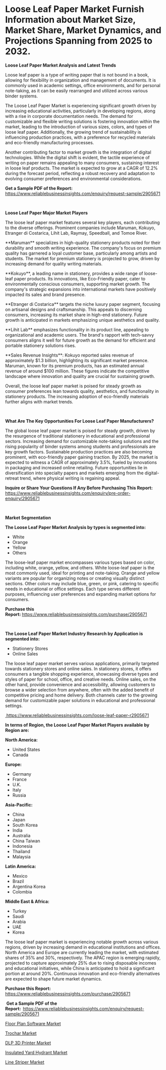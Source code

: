 <p><h1>Loose Leaf Paper Market Furnish Information about Market Size, Market Share, Market Dynamics, and Projections Spanning from 2025 to 2032.</h1></p><p><strong>Loose Leaf Paper Market Analysis and Latest Trends</strong></p>
<p><p>Loose leaf paper is a type of writing paper that is not bound in a book, allowing for flexibility in organization and management of documents. It is commonly used in academic settings, office environments, and for personal note-taking, as it can be easily rearranged and utilized across various binder systems. </p><p>The Loose Leaf Paper Market is experiencing significant growth driven by increasing educational activities, particularly in developing regions, along with a rise in corporate documentation needs. The demand for customizable and flexible writing solutions is fostering innovation within the market, leading to the introduction of various sizes, colors, and types of loose leaf paper. Additionally, the growing trend of sustainability is influencing production practices, with a preference for recycled materials and eco-friendly manufacturing processes.</p><p>Another contributing factor to market growth is the integration of digital technologies. While the digital shift is evident, the tactile experience of writing on paper remains appealing to many consumers, sustaining interest in loose leaf products. The market is expected to grow at a CAGR of 12.2% during the forecast period, reflecting a robust recovery and adaptation to evolving consumer preferences and environmental considerations.</p></p>
<p><strong>Get a Sample PDF of the Report:&nbsp;</strong> <a href="https://www.reliablebusinessinsights.com/enquiry/request-sample/2905671?utm_campaign=100&utm_medium=2&utm_source=Github&utm_content=ia&utm_term=12032025&utm_id=loose-leaf-paper">https://www.reliablebusinessinsights.com/enquiry/request-sample/2905671</a></p>
<p>&nbsp;</p>
<p><strong>Loose Leaf Paper Major Market Players</strong></p>
<p><p>The loose leaf paper market features several key players, each contributing to the diverse offerings. Prominent companies include Maruman, Kokuyo, Etranger di Costarica, Lihit Lab, Raymay, Speedball, and Tomoe River.</p><p>**Maruman** specializes in high-quality stationery products noted for their durability and smooth writing experience. The company's focus on premium quality has garnered a loyal customer base, particularly among artists and students. The market for premium stationery is projected to grow, driven by increasing demand for quality writing materials.</p><p>**Kokuyo**, a leading name in stationery, provides a wide range of loose-leaf paper products. Its innovations, like Eco-Friendly paper, cater to environmentally conscious consumers, supporting market growth. The company's strategic expansions into international markets have positively impacted its sales and brand presence.</p><p>**Etranger di Costarica** targets the niche luxury paper segment, focusing on artisanal designs and craftsmanship. This appeals to discerning consumers, increasing its market share in high-end stationery. Future growth is anticipated in markets emphasizing unique aesthetics and quality.</p><p>**Lihit Lab** emphasizes functionality in its product line, appealing to organizational and academic users. The brand's rapport with tech-savvy consumers aligns it well for future growth as the demand for efficient and portable stationery solutions rises.</p><p>**Sales Revenue Insights**: Kokuyo reported sales revenue of approximately $1.3 billion, highlighting its significant market presence. Maruman, known for its premium products, has an estimated annual revenue of around $100 million. These figures indicate the competitive landscape where innovation and quality are crucial for sustaining growth.</p><p>Overall, the loose leaf paper market is poised for steady growth as consumer preferences lean towards quality, aesthetics, and functionality in stationery products. The increasing adoption of eco-friendly materials further aligns with market trends.</p></p>
<p>&nbsp;</p>
<p><strong>What Are The Key Opportunities For Loose Leaf Paper Manufacturers?</strong></p>
<p><p>The global loose leaf paper market is poised for steady growth, driven by the resurgence of traditional stationery in educational and professional sectors. Increasing demand for customizable note-taking solutions and the rising popularity of binder systems among students and professionals are key growth factors. Sustainable production practices are also becoming prominent, with eco-friendly paper gaining traction. By 2025, the market is expected to witness a CAGR of approximately 3.5%, fueled by innovations in packaging and increased online retailing. Future opportunities lie in diversification into specialty papers and markets emerging from the digital-retreat trend, where physical writing is regaining appeal.</p></p>
<p><strong>Inquire or Share Your Questions If Any Before Purchasing This Report:</strong> <a href="https://www.reliablebusinessinsights.com/enquiry/pre-order-enquiry/2905671?utm_campaign=100&utm_medium=2&utm_source=Github&utm_content=ia&utm_term=12032025&utm_id=loose-leaf-paper">https://www.reliablebusinessinsights.com/enquiry/pre-order-enquiry/2905671</a></p>
<p>&nbsp;</p>
<p><strong>Market Segmentation</strong></p>
<p><strong>The Loose Leaf Paper Market Analysis by types is segmented into:</strong></p>
<p><ul><li>White</li><li>Orange</li><li>Yellow</li><li>Others</li></ul></p>
<p><p>The loose-leaf paper market encompasses various types based on color, including white, orange, yellow, and others. White loose-leaf paper is the most commonly used, ideal for printing and note-taking. Orange and yellow variants are popular for organizing notes or creating visually distinct sections. Other colors may include blue, green, or pink, catering to specific needs in educational or office settings. Each type serves different purposes, influencing user preferences and expanding market options for consumers.</p></p>
<p><strong>Purchase this Report:&nbsp;</strong><a href="https://www.reliablebusinessinsights.com/purchase/2905671?utm_campaign=100&utm_medium=2&utm_source=Github&utm_content=ia&utm_term=12032025&utm_id=loose-leaf-paper">https://www.reliablebusinessinsights.com/purchase/2905671</a></p>
<p>&nbsp;</p>
<p><strong>The Loose Leaf Paper Market Industry Research by Application is segmented into:</strong></p>
<p><ul><li>Stationery Stores</li><li>Online Sales</li></ul></p>
<p><p>The loose leaf paper market serves various applications, primarily targeted towards stationery stores and online sales. In stationery stores, it offers consumers a tangible shopping experience, showcasing diverse types and styles of paper for school, office, and creative needs. Online sales, on the other hand, provide convenience and accessibility, allowing customers to browse a wider selection from anywhere, often with the added benefit of competitive pricing and home delivery. Both channels cater to the growing demand for customizable paper solutions in educational and professional settings.</p></p>
<p><a href="https://www.reliablebusinessinsights.com/loose-leaf-paper-r2905671?utm_campaign=100&utm_medium=2&utm_source=Github&utm_content=ia&utm_term=12032025&utm_id=loose-leaf-paper">&nbsp;https://www.reliablebusinessinsights.com/loose-leaf-paper-r2905671</a></p>
<p><strong>In terms of Region, the Loose Leaf Paper Market Players available by Region are:</strong></p>
<p>
    <p> <strong> North America: </strong>
        <ul>
            <li>United States</li>
            <li>Canada</li>
        </ul>
        </p> 
    <p> <strong> Europe: </strong>
        <ul>
            <li>Germany</li>
            <li>France</li>
            <li>U.K.</li>
            <li>Italy</li>
            <li>Russia</li>
        </ul>
        </p> 
    <p> <strong> Asia-Pacific: </strong>
        <ul>
            <li>China</li>
            <li>Japan</li>
            <li>South Korea</li>
            <li>India</li>
            <li>Australia</li>
            <li>China Taiwan</li>
            <li>Indonesia</li>
            <li>Thailand</li>
            <li>Malaysia</li>
        </ul>
        </p> 
    <p> <strong> Latin America: </strong>
        <ul>
            <li>Mexico</li>
            <li>Brazil</li>
            <li>Argentina Korea</li>
            <li>Colombia</li>
        </ul>
        </p> 
    <p> <strong> Middle East & Africa: </strong>
        <ul>
            <li>Turkey</li>
            <li>Saudi</li>
            <li>Arabia</li>
            <li>UAE</li>
            <li>Korea</li>
        </ul>
    </p>
    </p>
<p><p>The loose leaf paper market is experiencing notable growth across various regions, driven by increasing demand in educational institutions and offices. North America and Europe are currently leading the market, with estimated shares of 35% and 30%, respectively. The APAC region is emerging rapidly, projected to capture approximately 25% due to rising disposable incomes and educational initiatives, while China is anticipated to hold a significant portion at around 20%. Continuous innovation and eco-friendly alternatives are expected to shape future market dynamics.</p></p>
<p><strong>Purchase this Report: </strong><a href="https://www.reliablebusinessinsights.com/purchase/2905671?utm_campaign=100&utm_medium=2&utm_source=Github&utm_content=ia&utm_term=12032025&utm_id=loose-leaf-paper">https://www.reliablebusinessinsights.com/purchase/2905671</a></p>
<p>&nbsp;<strong>Get a Sample PDF of the Report:&nbsp;&nbsp;</strong><a href="https://www.reliablebusinessinsights.com/enquiry/request-sample/2905671?utm_campaign=100&utm_medium=2&utm_source=Github&utm_content=ia&utm_term=12032025&utm_id=loose-leaf-paper">https://www.reliablebusinessinsights.com/enquiry/request-sample/2905671</a></p>
<p><strong></strong></p>
<p><p><a href="https://github.com/drielvinki/Market-Research-Report-List-1/blob/main/floor-plan-software-market.md?utm_campaign=100&utm_medium=2&utm_source=Github&utm_content=ia&utm_term=12032025&utm_id=loose-leaf-paper">Floor Plan Software Market</a></p><p><a href="https://github.com/latzerelfigo48/Market-Research-Report-List-1/blob/main/trochar-market.md?utm_campaign=100&utm_medium=2&utm_source=Github&utm_content=ia&utm_term=12032025&utm_id=loose-leaf-paper">Trochar Market</a></p><p><a href="https://github.com/reahmmunises/Market-Research-Report-List-1/blob/main/dlp-3d-printer-market.md?utm_campaign=100&utm_medium=2&utm_source=Github&utm_content=ia&utm_term=12032025&utm_id=loose-leaf-paper">DLP 3D Printer Market</a></p><p><a href="https://github.com/moratronak3q/Market-Research-Report-List-1/blob/main/insulated-yard-hydrant-market.md?utm_campaign=100&utm_medium=2&utm_source=Github&utm_content=ia&utm_term=12032025&utm_id=loose-leaf-paper">Insulated Yard Hydrant Market</a></p><p><a href="https://github.com/ghaligopezf5/Market-Research-Report-List-1/blob/main/line-striper-market.md?utm_campaign=100&utm_medium=2&utm_source=Github&utm_content=ia&utm_term=12032025&utm_id=loose-leaf-paper">Line Striper Market</a></p></p>